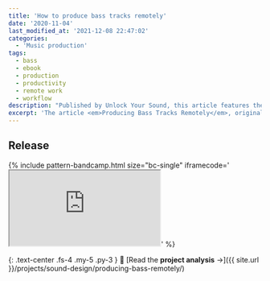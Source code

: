 ```yaml
---
title: 'How to produce bass tracks remotely'
date: '2020-11-04'
last_modified_at: '2021-12-08 22:47:02'
categories:
  - 'Music production'
tags:
  - bass
  - ebook
  - production
  - productivity
  - remote work
  - workflow
description: "Published by Unlock Your Sound, this article features the real-life scenario of a bass part produced for the single 'The Far Side of the Sun' by Antiquity."
excerpt: 'The article <em>Producing Bass Tracks Remotely</em>, originally published by <a href="https://unlockyoursound.com/producing-bass-tracks-remotely/">Unlock Your Sound</a>, features the real-life scenario of a bass part produced for the single <em>The Far Side of the Sun</em> by Antiquity.'
---
```

## Release

{% include pattern-bandcamp.html size="bc-single" iframecode='<iframe src="https://bandcamp.com/EmbeddedPlayer/track=2478609134/size=large/bgcol=ffffff/linkcol=333333/tracklist=false/artwork=small/transparent=true/" seamless><a href="https://antiquitysessions1.bandcamp.com/track/the-far-side-of-the-sun">The Far Side Of The Sun by Antiquity</a></iframe>' %}

{: .text-center .fs-4 .my-5 .py-3 }
📖 [Read the **project analysis** →]({{ site.url }}/projects/sound-design/producing-bass-remotely/)